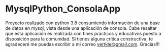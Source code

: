 # MysqlPython_ConsolaApp
Proyecto realizado con python 3.8 consumiendo información de una base de datos en mysql, vista desde una aplicación de consola. Cabe resaltar que esta aplicación es realizada con fines prácticos y educativos puesto a disposición para la comunidad. Si tienes alguna crítica constructiva, te agradeceré me puedas escribir a mi correo vertkle@gmail.com. Gracias!!!
